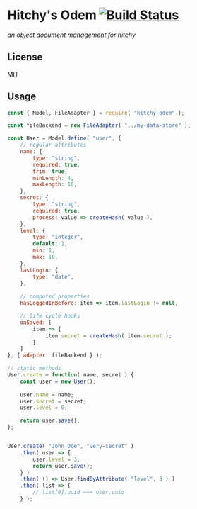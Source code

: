 # Hitchy's Odem [![Build Status](https://travis-ci.org/hitchyjs/odem.svg?branch=master)](https://travis-ci.org/hitchyjs/odem)

_an object document management for hitchy_

## License

MIT

## Usage

```javascript
const { Model, FileAdapter } = require( "hitchy-odem" );

const fileBackend = new FileAdapter( "../my-data-store" );

const User = Model.define( "user", {
	// regular attributes
	name: { 
		type: "string",
		required: true,
		trim: true,
		minLength: 4,
		maxLength: 16,
	},
	secret: { 
		type: "string",
		required: true,
		process: value => createHash( value ),
	},
	level: { 
		type: "integer",
		default: 1,
		min: 1,
		max: 10,
	},
	lastLogin: { 
		type: "date",
	},
	
	// computed properties
	hasLoggedInBefore: item => item.lastLogin != null,

	// life cycle hooks
	onSaved: [
		item => {
			item.secret = createHash( item.secret );
		} 
	]
}, { adapter: fileBackend } );

// static methods
User.create = function( name, secret ) {
	const user = new User();
	
	user.name = name;
	user.secret = secret;
	user.level = 0;

	return user.save();
};


User.create( "John Doe", "very-secret" )
	.then( user => {
		user.level = 3;
		return user.save();
	} )
	.then( () => User.findByAttribute( "level", 3 ) )
	.then( list => {
		// list[0].uuid === user.uuid
	} );
```
